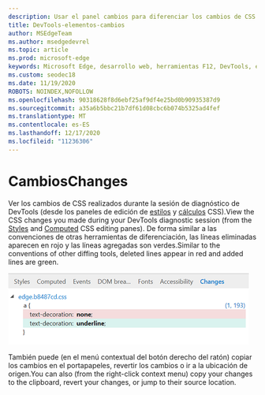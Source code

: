 ```yaml
---
description: Usar el panel cambios para diferenciar los cambios de CSS que realice al depurar la página
title: DevTools-elementos-cambios
author: MSEdgeTeam
ms.author: msedgedevrel
ms.topic: article
ms.prod: microsoft-edge
keywords: Microsoft Edge, desarrollo web, herramientas F12, DevTools, elementos, cambios de CSS, diferencia de CSS
ms.custom: seodec18
ms.date: 11/19/2020
ROBOTS: NOINDEX,NOFOLLOW
ms.openlocfilehash: 90318628f8d6ebf25af9df4e25bd0b90935387d9
ms.sourcegitcommit: a35a6b5bbc21b7df61d08cbc6b074b5325ad4fef
ms.translationtype: MT
ms.contentlocale: es-ES
ms.lasthandoff: 12/17/2020
ms.locfileid: "11236306"
---
```

# <span data-ttu-id="034aa-104">Cambios</span><span class="sxs-lookup"><span data-stu-id="034aa-104">Changes</span></span>
<span data-ttu-id="034aa-105">Ver los cambios de CSS realizados durante la sesión de diagnóstico de DevTools (desde los paneles de edición de [estilos](./styles.md) y [cálculos](./computed.md) CSS).</span><span class="sxs-lookup"><span data-stu-id="034aa-105">View the CSS changes you made during your DevTools diagnostic session (from the [Styles](./styles.md) and [Computed](./computed.md) CSS editing panes).</span></span> <span data-ttu-id="034aa-106">De forma similar a las convenciones de otras herramientas de diferenciación, las líneas eliminadas aparecen en rojo y las líneas agregadas son verdes.</span><span class="sxs-lookup"><span data-stu-id="034aa-106">Similar to the conventions of other diffing tools, deleted lines appear in red and added lines are green.</span></span>

![Panel cambios](../media/elements_changes.png)

<span data-ttu-id="034aa-108">También puede (en el menú contextual del botón derecho del ratón) copiar los cambios en el portapapeles, revertir los cambios o ir a la ubicación de origen.</span><span class="sxs-lookup"><span data-stu-id="034aa-108">You can also (from the right-click context menu) copy  your changes to the clipboard, revert your changes, or jump to their source location.</span></span>

